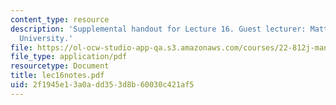 ```yaml
---
content_type: resource
description: 'Supplemental handout for Lecture 16. Guest lecturer: Matthew Bunn, Harvard
  University.'
file: https://ol-ocw-studio-app-qa.s3.amazonaws.com/courses/22-812j-managing-nuclear-technology-spring-2004/2f1945e13a0add353d8b60030c421af5_lec16notes.pdf
file_type: application/pdf
resourcetype: Document
title: lec16notes.pdf
uid: 2f1945e1-3a0a-dd35-3d8b-60030c421af5
---
```

